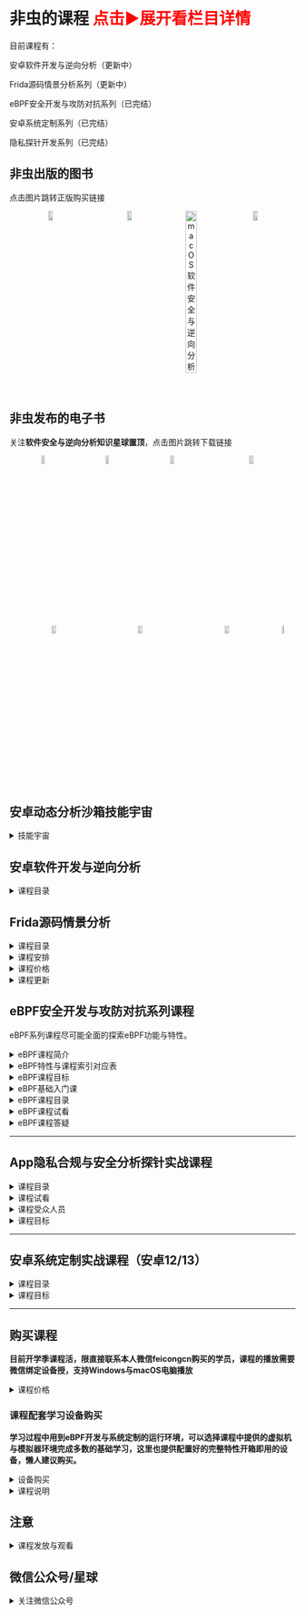 # 非虫的课程 <font color=red>点击▶展开看栏目详情</font>

目前课程有：

安卓软件开发与逆向分析（更新中）

Frida源码情景分析系列（更新中）

eBPF安全开发与攻防对抗系列（已完结）

安卓系统定制系列（已完结）

隐私探针开发系列（已完结）

## 非虫出版的图书

点击图片跳转正版购买链接

<div align="center" style="display: flex; justify-content: space-between; max-width: 1200px;">
	<a href="https://item.jd.com/11186337.html">
		<img src="https://github.com/user-attachments/assets/d03b87af-977e-45ad-873e-d1049c495b23" alt="Android软件安全与逆向分析" width="23%" style="max-width: 300px;">
	</a>
 	<a href="https://item.jd.com/12522178.html">
		<img src="https://github.com/user-attachments/assets/008e9cb4-2e4e-4ebe-b24c-5f46d79d3870" alt="Android软件安全权威指南" width="23%" style="max-width: 300px;">
	</a>
	<img src="https://github.com/user-attachments/assets/6af7426f-5e62-45d1-90f4-0d1ba1368b30" alt="macOS软件安全与逆向分析" width="23%" style="max-width: 300px;">
	<a href="https://item.jd.com/10132040684560.html">
		<img src="https://github.com/user-attachments/assets/c1130b54-e600-45e0-ae85-10d82b8706cb" alt="eBPF开发指南从原理到应用" width="23%" style="max-width: 300px;">
	</a>
</div>

## 非虫发布的电子书

关注**软件安全与逆向分析知识星球置顶**，点击图片跳转下载链接

<div align="center" style="display: flex; justify-content: space-between; max-width: 1200px;">
	<a href="xxxx">
		<img src="https://github.com/user-attachments/assets/db0ba155-f7c1-43ab-9a11-d83290a1b65d" alt="图解数据结构与算法" width="23%" style="max-width: 300px;">
	</a>
 	<a href="https://t.zsxq.com/mBLwU">
		<img src="https://github.com/feicong/android-rom-book/blob/main/cover.png?raw=true" alt="安卓系统定制入门" width="23%" style="max-width: 300px;">
	</a>
	<a href="https://t.zsxq.com/UzqWg">
	<img src="https://github.com/user-attachments/assets/7379facb-e269-49c3-b9e9-e75ff84546d6" alt="Frida开发文档中文版" width="23%" style="max-width: 300px;">
	</a>
	<a href="xxxx">
		<img src="https://github.com/user-attachments/assets/b6fe15bb-39e3-4c92-b429-44fdb19f2d2c" alt="PowerPC汇编语言开发指南" width="23%" style="max-width: 300px;">
	</a>
</div>

<div align="center" style="display: flex; justify-content: space-between; max-width: 1200px;">
	<a href="xxxx">
		<img src="https://github.com/user-attachments/assets/220c1717-42aa-423f-94e3-3d84ab14e87c" alt="ARMv8汇编语言开发指南" width="23%" style="max-width: 300px;">
	</a>
 	<a href="xxxx">
		<img src="https://github.com/user-attachments/assets/5d72ef65-07ce-4699-82cf-dfb7888a3fe9" alt="安卓数据结构与算法实战" width="23%" style="max-width: 300px;">
	</a>
	<a href="xxxx">
		<img src="https://github.com/user-attachments/assets/391da4ce-5b50-408c-b6c6-9c85899ae48c" alt="RISC-V汇编语言开发指南" width="23%" style="max-width: 300px;">
	</a>
	<a href="xxxx">
	<img src="xxxx" alt="xxxx" width="23%" style="max-width: 300px;">
	</a>
</div>



## 安卓动态分析沙箱技能宇宙


<details>
 
<summary>技能宇宙</summary>

<img width="1433" alt="安卓动态分析沙箱技能宇宙" src="https://github.com/user-attachments/assets/ca27f8bd-a9be-44db-92b9-cc015adf191f">

</details>

## 安卓软件开发与逆向分析

<details>
 
<summary>课程目录</summary>

![image](https://github.com/user-attachments/assets/eb0afd8b-5154-4678-be5e-829d10e9404f)

</details>

## Frida源码情景分析

<details>
 
<summary>课程目录</summary>

<img width="2025" alt="Frida源码情景分析系列课程 - 非虫" src="https://github.com/user-attachments/assets/fb51e4ab-e4d4-4fca-955f-60bfed4929ba" />

</details>

<details>
 
<summary>课程安排</summary>

- 设定第一季：构建系统与语言基础篇 讲vala语言基础，Frida构建系统以及项目里面的python、nodejs、c、vala等项目的动态调试。

- 设定第二季：Linux系统篇，讲frida-core、devkits、frida-tools等工具的组件接口实现。

- 设定第三季：安卓系统篇，讲firda-gum，各组件工作流程以及在安卓上特定实现的细节，讲hook内幕，frida js调试等。

</details>

<details>
 
<summary>课程价格</summary>

**全季1800，早鸟全季价格1099。限个人用户参与活动价格。**

</details>

<details>
 
<summary>课程更新</summary>

目前第一季内容更新了6集。

</details>


## eBPF安全开发与攻防对抗系列课程

eBPF系列课程尽可能全面的探索eBPF功能与特性。

<details>
 
<summary>eBPF课程简介</summary>

本课程由简到难，循序渐进，目前设定正式课程共三季内容，84节课程内容，课程根据难度，每集时长约**15**分钟到**120**分钟不等。

课程分为Linux eBPF开发篇，安卓eBPF开发篇，安卓安全对抗篇。具体参见下面课程大纲的思维导图。

本课将带领学员重点学习Linux平台上的eBPF软件开发技术，安卓平台上的eBPF开发与安全对抗。

包含不限于：

- 1. eBPF功能特性
- 2. eBPF MAP数据结构
- 3. eBPF内核helpers方法的使用
- 4. eBPF的程序类型
- 5. bcc/bpftrace/libbpf的API接口与实例
- 6. eBPF功能实战

</details>

<details>
 
 <summary>eBPF特性与课程索引对应表</summary>

### eBPF特性与课程索引对应表

<a href="./eBPF特性与课程索引对应表.md"><img width="1527" alt="image" src="https://user-images.githubusercontent.com/1672927/216501444-9a9d2325-bb8d-4d44-8f50-b7a7051aa378.png"></a>


[点击查看完整eBPF特性与课程索引对应表](./eBPF特性与课程索引对应表.md)

</details>

<details>
 
 <summary>eBPF课程目标</summary>

### eBPF课程目标

完成本课的学习后，您将具备以下能力：

- Linux平台eBPF工具的技术原理与开发能力
- Linux平台上eBPF恶意软件分析能力
- 安卓内核的修改与定制能力
- 安卓平台抓包软件开发
- 自己动手完成eBPF的安全分析环境构建
- 使用eBPF完成安卓App hook
- 使用eBPF完成沙箱环境改机安全对抗

</details>

<details>
 
<summary>eBPF基础入门课</summary>

<img width="1128" alt="eBPF基础入门课" src="https://github.com/feicong/ebpf-course/assets/1672927/ab55c12c-6fad-4a36-8fa8-b491a943e036">

</details>

<details>
 
<summary>eBPF课程目录</summary>

<img width="2029" alt="eBPF安全开发与攻防对抗系列课程 - 非虫" src="https://github.com/user-attachments/assets/d834e8c7-a603-4251-b677-bc9539149fdc">


</details>
 
<details>

<summary>eBPF课程试看</summary>

### eBPF课程试看

[环境搭建](https://mp.weixin.qq.com/s/wGAwcg8VnB4PLREzdNPWng)

<a href="https://mp.weixin.qq.com/s/wGAwcg8VnB4PLREzdNPWng"><img height="400" width="600" alt="环境搭建" src="https://user-images.githubusercontent.com/1672927/216503861-7a02f13f-6410-4cca-a555-0f190f8ed1fa.png"></a>

eBPF程序类型之Socket过滤器

<a href="https://mp.weixin.qq.com/s/mNUxNAmHS-FyF_geK8WlEg"><img height="400" width="600" alt="eBPF程序类型之Socket过滤器" src="https://user-images.githubusercontent.com/1672927/216871910-e83e9903-720a-47e5-b3bb-41b4657edfe0.png"></a>

</details>

<details>
 
 <summary>eBPF课程答疑</summary>

### eBPF课程答疑

1、授课方式，更新进度，多久可以学完?

课程采用录播授课，每位学员单独的本地学习环境。为保证课程质量，更新频率初步定为一周两节，大型节假日每周多更新一到两节。eBPF前三季正式课已经更新完成，第四季往后会不定时更新福利课。更新完课程后，学员可以继续学习，直到学会为止。

2、我需要准备什么学习环境与设备吗?

课程会提供Ubuntu22.04的虚拟机镜像，供学员快速搭建开箱即用的学习环境。

学习环境需要**一台Windows操作系统电脑**，课程实验环境可以选择安装Ubuntu22.04系统的虚拟机，或者另外准备好一台安装好Ubuntu22.04系统的电脑也可。

对于第二季与第三季的学员，课程会安卓eBPF的学习环境的镜像环境。可以选择**模拟器/ARM64开发板**等环境安装部署。。如果你手上有安卓设备（Pixel 6）或以上设备在手，也可以作为学习辅助设备。

3、学习需要什么必备的编程基础与知识储备?

学习课程中的内容，需要使用到C、Python、Golang等编程语言，课程基本不涉及C++语言。

课程中大量使用C语言来实现课程内容中讲解的功能。学员需要对C语言熟悉。课程涉及到的Python与Golang语言的内容，不熟悉可以使用C语言版本的程序代替，但掌握这两门语言可以让您学习更加轻松。

除此外，学员还需要对Linux/安卓的软件基本开发流程熟悉，对Linux内核有基本的认识。这些知识课程中也有提供参考资料指导。

4. 我主要学手机端，这个课程需要单独买个学习手机不？

课程提供了虚拟机与模拟器环境，全部代码测试保证可以运行的安卓内核环境为5.10版本。安卓5.4的内核需要编译修改内核来支持代码运行，不保证所有代码可以低版本内核运行。如果不想购买开发板或新版本手机，可以在模拟器环境中学习。

**注意：Pixel6手机可跑全部代码，其它gki2.0内核手机与模拟器环境，第四季部分代码已经在第六季适配，选择最新安卓14的6.1内核可跑。**

</details>

---


## App隐私合规与安全分析探针实战课程


<details>
 
<summary>课程目录</summary>

<img width="1352" alt="App隐私合规与代码分析探针实战课程" src="https://github.com/feicong/ebpf-course/assets/1672927/b52390df-9bf2-4a23-b164-a163d58f1fea">

</details>


<details>
 
 <summary>课程试看</summary>
 

课程目录设计

<a href="https://mp.weixin.qq.com/s/s_t3hgfVGJcpxWFUHzkSfQ"><img height="400" width="600" alt="App隐私合规与安全分析探针实战课程" src="https://user-images.githubusercontent.com/1672927/218050607-72aed515-a33a-4217-aa4c-658fcb970acb.png"></a>

</details>

<details>
 
 <summary>课程受众人员</summary>
 
- 隐私合规从业人员
- App逆向分析人员
- 安全沙箱开发人员
- 安全爱好者
- 爬虫与反爬相关从业人员
- 业务风控从业人员

</details>

<details>
 
<summary>课程目标</summary>

完成本课的学习后，您将具备以下能力：

- Frida一些高级功能的使用
- 使用Frida快速调试API的技巧
- 网络安全相关的法律法规
- 安卓设备指纹API接口的认识
- 安卓设备指纹API接口数据的获取
- 自己动手打造隐私合规数据采集工具
- 不同版本中敏感API差异
- 安卓敏感行为的分析

</details>


---


## 安卓系统定制实战课程（安卓12/13）

<details>

<summary>课程目录</summary>
 
<img width="1449" alt="安卓系统定制实战课程- 非虫" src="https://github.com/user-attachments/assets/c256d8ac-7c3e-4ac3-ac40-735ac6ae2d75">

</details>

<details>
 
<summary>课程目标</summary>

完成本课的学习后，您将具备以下能力：

- 安卓系统源码下载编译修改的技能
- 安卓内核源码开发调试的能力
- 安卓内核模块开发调试的能力
- 安卓系统源码的规范管理
- 构建自己专属的安卓系统能力
- 改造安卓框架添加分析功能的能力
- 云手机的了解与制作基础
- 改造安卓集成安全分析工具的能力

</details>


---


## 购买课程

**目前开学季课程活，限直接联系本人微信feicongcn购买的学员，课程的播放需要微信绑定设备授，支持Windows与macOS电脑播放**

<details>
 
<summary>课程价格</summary>
 
eBPF课程全季（含第1、2、3、4、5、6**季），个人价格**3799**元，企业价格**4699**元。

App隐私合规与安全分析探针实战课程全季（含第1、2、3季），价格**1499**元。

安卓系统定制实战课程全季（含第1、2、3季），全季价格**1499**元。

Frida源码情景分析（含第1、2、3季），全季价格**1099**元。

</details>


### 课程配套学习设备购买

**学习过程中用到eBPF开发与系统定制的运行环境，可以选择课程中提供的虚拟机与模拟器环境完成多数的基础学习，这里也提供配置好的完整特性开箱即用的设备，懒人建议购买。**

<details>
 
<summary>设备购买</summary>
 
全新开发板orangepi 5plus 32g+512g ssd+5v4a电源+外壳风扇+wifi网卡+网线与螺丝工具，以及配套的配置文档。价格**2165**元。

全新开发板orangepi 5plus 16g+512g ssd+5v4a电源+外壳风扇+wifi网卡+网线与螺丝工具，以及配套的配置文档。价格**1665**元。

全新开发板orangepi 5plus 16g+64g tf+5v4a电源+外壳风扇+wifi网卡+网线与螺丝工具，以及配套的配置文档。价格**1450**元。

全新开发板orangepi 5max 16g+512g ssd+5v4a电源+外壳风扇+网线与螺丝工具，以及配套的配置文档。价格**1565**元。

全新开发板orangepi 5max 16g+64g tf+5v4a电源+外壳风扇+网线与螺丝工具，以及配套的配置文档。价格**1350**元。

Pixel6 128g刷好自定义eBPF内核开发环境的设备。价格**1150**元。

</details>

<details>
 
<summary>课程说明</summary>

eBPF系列课程学习过程中涉及的安卓环境搭建：

使用Pixel6设备，环境搭建可参考eBPF第3季7集与第6季3集与第6季第8集。

使用CuttleFish模拟器，环境搭建可以参考eBPF第2季1集。

使用arm开发板，环境搭建可以参考eBPF第2季2集与第4季6集。

</details>


## 注意

<details>
 
<summary>课程发放与观看</summary>
 
**视频课程由于性质原因，代码与课程一旦发放，不支持任何理由的退款，购买前请知晓！**

所有签署保密协议的eBPF学员，可学完前3季后，免费观看第4、5、6季的内容，没有所有签署保密协议的朋友需要签署后才可以观看，否则视为放弃福利。

</details>


## 微信公众号/星球

<details>
 
<summary>关注微信公众号</summary>

<img width="454" alt="image" src="https://github.com/user-attachments/assets/e1bdaf8f-a372-4a60-b9de-b3a7d2ec68d0" />

## 知识星球

<img width="454" alt="image" src="https://github.com/user-attachments/assets/e6eecc6b-2d42-4ecf-9380-605121c7dcc9" />

</details>
